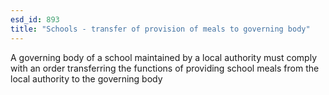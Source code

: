 ```yaml
---
esd_id: 893
title: "Schools - transfer of provision of meals to governing body"
---
```


A governing body of a school maintained by a local authority must comply with an order transferring the functions of providing school meals from the local authority to the governing body

